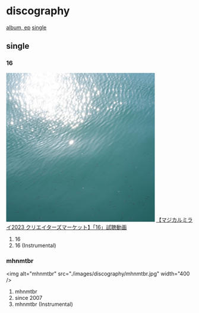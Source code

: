 # discography

[album, ep](./discography) [single](./single)

## single

### 16

<img alt="16" src="./images/discography/16.jpg" width="400" />

<script type="application/javascript" src="https://embed.nicovideo.jp/watch/sm42560956/script?w=320&h=180"></script><noscript><a href="https://www.nicovideo.jp/watch/sm42560956">【マジカルミライ2023 クリエイターズマーケット】「16」試聴動画</a></noscript>

1. 16
2. 16 (Instrumental)

### mhnmtbr

<img alt="mhnmtbr" src="./images/discography/mhnmtbr.jpg" width="400 />

1. mhnmtbr
2. since 2007
3. mhnmtbr (Instrumental)

